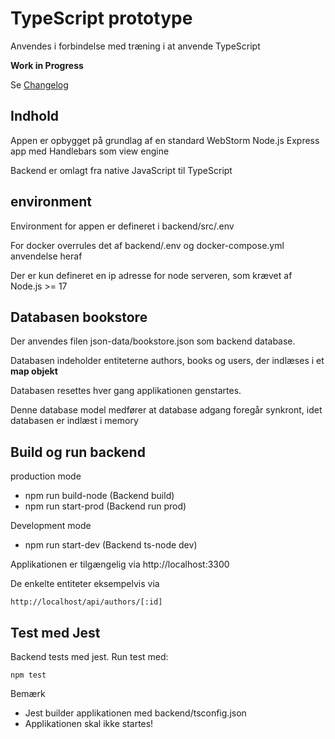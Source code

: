 # TypeScript prototype

Anvendes i forbindelse med træning i at anvende TypeScript

**Work in Progress**

Se [Changelog](./CHANGELOG.md)

## Indhold

Appen er opbygget på grundlag af en standard WebStorm Node.js Express app med Handlebars som view engine

Backend er omlagt fra native JavaScript til TypeScript

## environment

Environment for appen er defineret i backend/src/.env

For docker overrules det af backend/.env og docker-compose.yml anvendelse heraf

Der er kun defineret en ip adresse for node serveren, som krævet af Node.js >= 17

## Databasen bookstore

Der anvendes filen json-data/bookstore.json som backend database.

Databasen indeholder entiteterne authors, books og users, der indlæses i et **map objekt**

Databasen resettes hver gang applikationen genstartes.

Denne database model medfører at database adgang foregår synkront, idet databasen er indlæst i memory

## Build og run backend

production mode

- npm run build-node (Backend build)
- npm run start-prod     (Backend run prod)

Development mode
- npm run start-dev   (Backend ts-node dev)

Applikationen er tilgængelig via http://localhost:3300

De enkelte entiteter eksempelvis via

    http://localhost/api/authors/[:id]

## Test med Jest

Backend tests med jest. Run test med:

    npm test

Bemærk
- Jest builder applikationen med backend/tsconfig.json
- Applikationen skal ikke startes!
